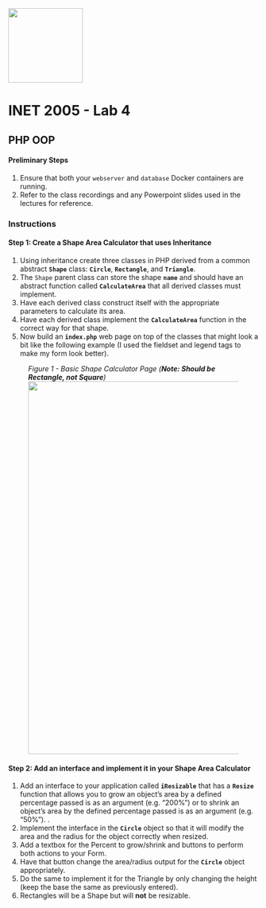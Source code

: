 <img width="150px" src="https://w0244079.github.io/nscc/nscc-jpeg.jpg" >

# INET 2005 - Lab 4

## PHP OOP

#### Preliminary Steps

1. Ensure that both your `webserver` and `database` Docker containers are running.
2. Refer to the class recordings and any Powerpoint slides used in the lectures for reference.

### Instructions

#### Step 1: Create a Shape Area Calculator that uses Inheritance
1.	Using inheritance create three classes in PHP derived from a common abstract 
**`Shape`** class: **`Circle`**, **`Rectangle`**, and **`Triangle`**. 
2.	The `Shape` parent class can store the shape **`name`** and should have 
an abstract function called **`CalculateArea`** that all derived classes must implement.
3.	Have each derived class construct itself with the appropriate parameters to calculate its area.
4.	Have each derived class implement the **`CalculateArea`** function in the 
correct way for that shape.
5.	Now build  an **`index.php`** web page on top of the classes that might look 
a bit like the following example (I used the fieldset and legend tags to make my form look better).

<figure>
  <figcaption><i>Figure 1 - Basic Shape Calculator Page (<b>Note: Should be Rectangle, 
  not Square</b>)</i></figcaption>
  <img width="750px" src="https://w0244079.github.io/nscc/courses/inet2005/labs/lab4/fig1.png" />
</figure>

#### Step 2: Add an interface and implement it in your Shape Area Calculator

1.	Add an interface to your application called **`iResizable`** that has a 
**`Resize`** function that allows you to grow an object’s area by a defined 
percentage passed is as an argument (e.g. “200%”) or to shrink an object’s area 
by the defined percentage passed is as an argument (e.g. “50%”). .
2.	Implement the interface in the **`Circle`** object so that it will modify 
the area and the radius for the object correctly when resized.
3.	Add a textbox for the Percent to grow/shrink and buttons to perform both actions to your Form. 
4.	Have that button change the area/radius output for the **`Circle`** object appropriately.
5.	Do the same to implement it for the Triangle by only changing the height 
(keep the base the same as previously entered).
6.	Rectangles will be a Shape but will <b>not</b> be resizable.

